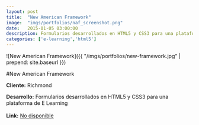```yaml
---
layout:	post
title:	"New American Framework"
image:	"imgs/portfolios/naf_screenshot.png"
date:   2015-01-05 03:00:00
description: Formularios desarrollados en HTML5 y CSS3 para una plataforma de E Learning
categories: ['e-learning','html5']
---
```

![New American Framework]({{ "/imgs/portfolios/new-framework.jpg" | prepend: site.baseurl }})

#New American Framework

**Cliente:** Richmond

**Desarrollo:** Formularios desarrollados en HTML5 y CSS3 para una plataforma de E Learning
<br><br>
**Link:**
<a class="link" href="#" target="blank"> No disponible</a>